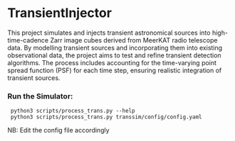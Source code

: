 # TransientInjector
This project simulates and injects transient astronomical sources into high-time-cadence Zarr image cubes derived from MeerKAT radio telescope data. By modelling transient sources and incorporating them into existing observational data, the project aims to test and refine transient detection algorithms. The process includes accounting for the time-varying point spread function (PSF) for each time step, ensuring realistic integration of transient sources.

###  Run the Simulator:
     python3 scripts/process_trans.py --help
     python3 scripts/process_trans.py transsim/config/config.yaml
     

NB: Edit the config file accordingly

